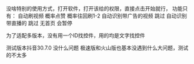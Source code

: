 没啥特别的使用方式，打开软件，打开该给的权限，直接点击开始就行，
功能只有：
自动刷视频
概率点赞
概率往回刷1-2
自动识别带广告的视频 跳过
自动识别带直播的 跳过
无首页 会暂停

为了适配多版本，没有用一个ID找控件，用的均是文字找控件

测试版本抖音30.7.0 没什么问题
极速版和火山版也基本没遇到什么大问题，测试的不太多
